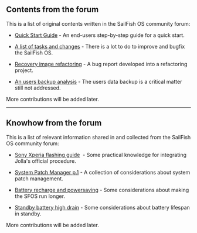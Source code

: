 ## Contents from the forum

This is a list of original contents written in the SailFish OS community forum:

* [Quick Start Guide](quick-start-guide.md) - An end-users step-by-step guide for a quick start.

* [A list of tasks and changes](./tasks-and-changes-todo.md) - There is a lot to do to improve and bugfix the SailFish OS.

* [Recovery image refactoring](todo/recovery-image-refactoring.md) - A bug report developed into a refactoring project.

* [An users backup analysis](todo/users-backup-analysis.md) - The users data backup is a critical matter still not addressed.

More contributions will be added later.

---

## Knowhow from the forum

This is a list of relevant information shared in and collected from the SailFish OS community forum:

* [Sony Xperia flashing guide](knowhow/flashing-tools-for-Xperia-phones.md)  - Some practical knowledge for integrating Jolla's official procedure.

* [System Patch Manager p.1](knowhow/scripting-for-patch-manager.md) - A collection of considerations about system patch management.

* [Battery recharge and powersaving](knowhow/battery-recharge-and-power-saving.md) - Some considerations about making the SFOS run longer.

* [Standby battery high drain](knowhow/standby-battery-high-drain-on-x10iii.md) - Some considerations about battery lifespan in standby.

More contributions will be added later.
